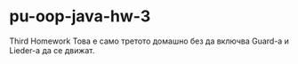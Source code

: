 # pu-oop-java-hw-3
Third Homework
Това е само третото домашно без да включва Guard-a и Lieder-a да се движат.
